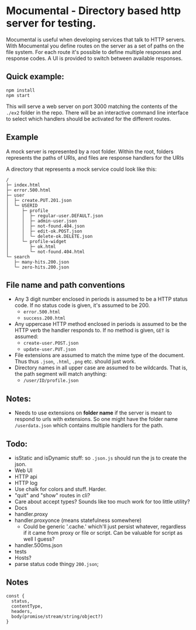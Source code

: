 # Mocumental - Directory based http server for testing.

Mocumental is useful when developing services that talk to HTTP servers.
With Mocumental you define routes on the server as a set of paths on the
file system. For each route it's possible to define multiple responses and
response codes. A UI is provided to switch between available responses.

## Quick example:

```
npm install
npm start
```

This will serve a web server on port 3000 matching the contents of the `./ex2`
folder in the repo. There will be an interactive command line interface to
select which handlers should be activated for the different routes.

## Example

A mock server is represented by a root folder. Within the root, folders
represents the paths of URIs, and files are response handlers for the URIs

A directory that represents a mock service could look like this:

```
/
├─ index.html
├─ error.500.html
├─ user
│  ├─ create.PUT.201.json
│  └─ USERID
│     ├─ profile
│     │  ├─ regular-user.DEFAULT.json
│     │  ├─ admin-user.json
│     │  ├─ not-found.404.json
│     │  ├─ edit-ok.POST.json
│     │  └─ delete-ok.DELETE.json
│     └─ profile-widget
│        ├─ ok.html
│        └─ not-found.404.html
└─ search
   ├─ many-hits.200.json
   └─ zero-hits.200.json
```



## File name and path conventions

- Any 3 digit number enclosed in periods is assumed to be a HTTP status code.
  If no status code is given, it's assumed to be 200.
    - `error.500.html`
    - `success.200.html`
- Any uppercase HTTP method enclosed in periods is assumed to be the HTTP
  verb the handler responds to. If no method is given, `GET` is assumed:
    - `create-user.POST.json`
    - `update-user.PUT.json`
- File extensions are assumed to match the mime type of the document. Thus
  thus `.json`, `.html`, `.png` etc. should just work.
- Directory names in all upper case are assumed to be wildcards. That is, the
  path segment will match anything:
    - `/user/ID/profile.json`

## Notes:

- Needs to use extensions on **folder name** if the server is meant to respond
  to urls with extensions. So one might have the folder name `/userdata.json`
  which contains multiple handlers for the path.

## Todo:

- isStatic and isDynamic stuff: so `.json.js` should run the js to create the
  json.
- Web UI
- HTTP api
- HTTP log
- Use chalk for colors and stuff. Harder.
- "quit" and "show" routes in cli?
- Care about accept types? Sounds like too much work for too little utility?
- Docs
- handler.proxy
- handler.proxyonce (means statefulness somewhere)
  - Could be generic '.cache.' which'll just persist whatever, regardless
    if it came from proxy or file or script. Can be valuable for script
    as well I guess?
- handler.500ms.json
- tests
- Hosts?
- parse status code thingy `200.json`;

## Notes


```
const {
  status,
  contentType,
  headers,
  body(promise/stream/string/object?)
}
```
